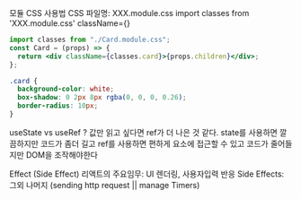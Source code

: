 모듈 CSS 사용법
CSS 파일명: XXX.module.css
import classes from 'XXX.module.css'
className={}

```jsx
import classes from "./Card.module.css";
const Card = (props) => {
  return <div className={classes.card}>{props.children}</div>;
};
```

```css
.card {
  background-color: white;
  box-shadow: 0 2px 8px rgba(0, 0, 0, 0.26);
  border-radius: 10px;
}
```

useState vs useRef ?
값만 읽고 싶다면 ref가 더 나은 것 같다.
state를 사용하면 깔끔하지만 코드가 좀더 길고 ref를 사용하면 편하게 요소에 접근할 수 있고 코드가 줄어들지만 DOM을 조작해야한다

Effect (Side Effect)
리액트의 주요임무: UI 렌더링, 사용자입력 반응
Side Effects: 그외 나머지 (sending http request || manage Timers)
